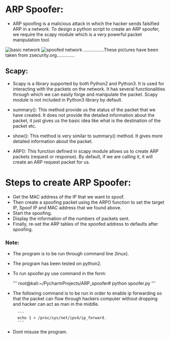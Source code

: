 # ARP Spoofer:

- ARP spoofing is a malicious attack in which the hacker sends falsified
ARP in a network. To design a python script to create an ARP spoofer, we 
require the scapy module which is a very powerful packet manipulation tool.

![basic network](https://user-images.githubusercontent.com/68290275/90243271-349ff380-de4c-11ea-8e03-3d1fd2263d60.jpg) 
![spoofed network](https://user-images.githubusercontent.com/68290275/90243729-0a026a80-de4d-11ea-965f-ce08a17a422e.jpg)
................These pictures have been taken from zsecurity.org..............


## Scapy:

- Scapy is a library supported by both Python2 and Python3. It is used
  for interacting with the packets on the network. It has several 
  functionalities through which we can easily forge and manipulate the 
  packet. Scapy module is not included in Python3 library by default.
  
- summary(): This method provide us the status of the packet that we
 have created. It does not provide the detailed information about the 
 packet, it just gives us the basic idea like what is the destination 
 of the packet etc.

- show(): This method is very similar to summary() method. It gives
 more detailed information about the packet.

- ARP(): This function defined in scapy module allows us to create 
ARP packets (request or response). By default, if we are calling it, 
it will create an ARP request packet for us. 

# Steps to create ARP Spoofer:

- Get the MAC address of the IP that we want to spoof.
- Then create a spoofing packet using the ARP() function to set the 
  target IP, Spoof IP and MAC address that we found above.
- Start the spoofing.
- Display the information of the numbers of packets sent.
- Finally, re-set the ARP tables of the spoofed address to defaults 
  after spoofing.
  
### Note:
- The program is to be run through command line (linux).
- The program has been tested on python2.

   
- To run spoofer.py use command in the form:
   
   '''
   root@kali:~/PycharmProjects/ARP_spoofer# python spoofer.py
   '''
   
- The following command is to be run in order to enable ip forwarding
so that the packet can flow through hackers computer without dropping 
and hacker can act as man in the middle.  

		'''
        echo 1 > /proc/sys/net/ipv4/ip_forward.
		'''

- Dont misuse the program.
